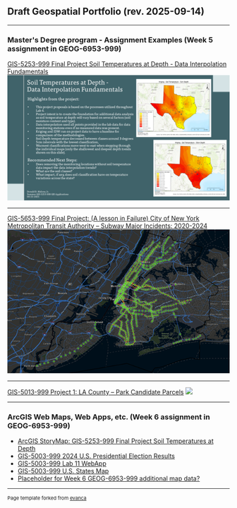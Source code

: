 ## Draft Geospatial Portfolio (rev. 2025-09-14)

---

### Master's Degree program - Assignment Examples (Week 5 assignment in GEOG-6953-999) 

[GIS-5253-999 Final Project Soil Temperatures at Depth -
Data Interpolation Fundamentals](/soil_temp.html)
<img src="images/MeloneD_Final_Presentation_Slide.png?raw=true"/>

---

[GIS-5653-999 Final Project: (A lesson in Failure)
City of New York Metropolitan Transit Authority –
Subway Major Incidents: 2020-2024](/city_of_ny_mta.html)
<img src="images/Picture1.png?raw=true"/>

---
[GIS-5013-999 Project 1: 
LA County – Park Candidate Parcels](/project1a.html)
<img src="images/Layout.jpg?raw=true"/>

---

### ArcGIS Web Maps, Web Apps, etc. (Week 6 assignment in GEOG-6953-999)

- [ArcGIS StoryMap: GIS-5253-999 Final Project Soil Temperatures at Depth](https://storymaps.arcgis.com/stories/0490b4716ce74fffbf43b2cfd46c97f6/)
- [GIS-5003-999 2024 U.S. Presidential Election Results](https://arcg.is/1Hiu1b3)
- [GIS-5003-999 Lab 11 WebApp](https://uok.maps.arcgis.com/apps/instant/basic/index.html?appid=408602d7a9b14dd4a241263fa729e026)
- [GIS-5003-999 U.S. States Map](https://arcg.is/1DKSH41)
- [Placeholder for Week 6 GEOG-6953-999 additional map data?]()

---
<p style="font-size:11px">Page template forked from <a href="https://github.com/evanca/quick-portfolio">evanca</a></p>
<!-- Remove above link if you don't want to attibute -->
